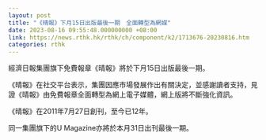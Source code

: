 ```yaml
---
layout: post
title: "《晴報》下月15日出版最後一期　全面轉型為網媒"
date: 2023-08-16 09:55:48.000000000 +08:00
link: https://news.rthk.hk/rthk/ch/component/k2/1713676-20230816.htm
categories: rthk
---
```


經濟日報集團旗下免費報章《晴報》將於下月15日出版最後一期。

《晴報》在社交平台表示，集團因應市場發展作出有關決定，並感謝讀者支持，見證《晴報》由免費報章全面轉型為網上電子媒體，網上版將不斷強化資訊。

《晴報》在2011年7月27日創刊，至今已12年。

同一集團旗下的U Magazine亦將於本月31日出刊最後一期。
